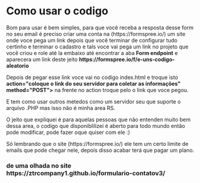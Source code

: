 <h1>Como usar o codigo</h1>
<p>Bom para usar é bem simples, para que você receba a resposta desse form no seu email é preciso criar uma conta na (https://formspree.io/) um site onde voce pega um link depois que você terminar de configurar tudo certinho e terminar o cadastro e tals voce vai pega um link no projeto que você criou e role até la embaixo até encontrar a aba <strong>Form endpoint</strong> e aparecera um link deste jeito <strong>https://formspree.io/f/e-uns-codigo-aleatorio</strong></p>
<p>Depois de pegar esse link voce vai no codigo index.html e troque isto <strong>action="coloque o link do seu servidor para coletar as informações" method="POST"></strong> na frente no action troque pelo o link que voce pegou.</p>

<p>E tem como usar outros metedos como um servidor seu que suporte o arquivo .PHP mas isso não é minha area RS.</p>

<p>O jeito que expliquei é para aquelas pessoas que não entenden muito bem dessa area, o codigo que disponiblilizei é aberto para todo mundo então pode modificar, pode fazer oque quiser com ele :)</p>
<p>Só lembrando que o site (https://formspree.io/) ele tem um certo limite de emails que pode chegar nele, depois disso acabar terá que pagar um plano.</p>




<h3>de uma olhada no site https://ztrcompany1.github.io/formulario-contatov3/</h3>
